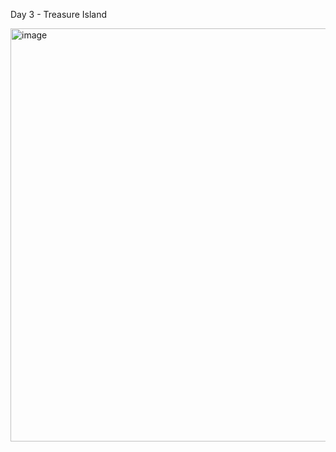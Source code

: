 Day 3 - Treasure Island

<img width="974" height="661" alt="image" src="https://github.com/user-attachments/assets/62e59d4d-b8d2-41e3-a8d1-74535ff8fe2a" />
